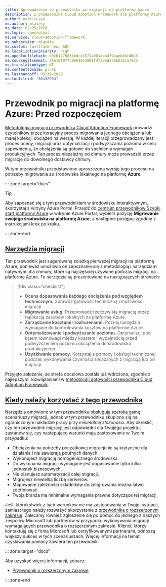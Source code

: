 ```yaml
---
title: Wprowadzenie do przewodnika po migracji na platformę Azure
description: Z przewodnika Cloud Adoption Framework dla platformy Azure dowiesz się, jak efektywnie migrować usługi Twojej organizacji na platformę Azure.
author: matticusau
ms.author: mlavery
ms.date: 02/25/2020
ms.topic: conceptual
ms.service: cloud-adoption-framework
ms.subservice: migrate
ms.custom: fasttrack-new, AQC
ms.localizationpriority: high
ms.openlocfilehash: e0cb1779836edce3571a081ae44794aeb8bc06b8
ms.sourcegitcommit: afe10f97fc0e0402a881fdfa55dadebd3aca75ab
ms.translationtype: HT
ms.contentlocale: pl-PL
ms.lasthandoff: 03/31/2020
ms.locfileid: "80432984"
---
```

# <a name="azure-migration-guide-before-you-start"></a>Przewodnik po migracji na platformę Azure: Przed rozpoczęciem

[Metodologia migracji przewodnika Cloud Adoption Framework](../index.md) prowadzi czytelników przez iteracyjny proces migrowania jednego obciążenia lub małej kolekcji obciążeń na wersję. W każdej iteracji przeprowadzany jest proces oceny, migracji oraz optymalizacji i podwyższania poziomu w celu zapewnienia, że obciążenia są gotowe do spełnienia wymagań produkcyjnych. Ten proces niezależny od chmury może prowadzić przez migrację do dowolnego dostawcy chmury.

W tym przewodniku przedstawiono uproszczoną wersję tego procesu na potrzeby migrowania ze środowiska lokalnego na platformę **Azure**.

::: zone target="docs"

> [!TIP]
> Aby zapoznać się z tym przewodnikiem w środowisku interaktywnym, skorzystaj z witryny Azure Portal. Przejdź do [centrum przewodników Szybki start platformy Azure](https://portal.azure.com/?feature.quickstart=true#blade/Microsoft_Azure_Resources/QuickstartCenterBlade) w witrynie Azure Portal, wybierz pozycję **Migrowanie swojego środowiska na platformę Azure**, a następnie postępuj zgodnie z instrukcjami krok po kroku.

::: zone-end

## <a name="migration-tools"></a>[Narzędzia migracji](#tab/MigrationTools)

Ten przewodnik jest sugerowaną ścieżką pierwszej migracji na platformę Azure, ponieważ umożliwia on zapoznanie się z metodologią i narzędziami natywnymi dla chmury, które są najczęściej używane podczas migracji na platformę Azure. Te narzędzia są prezentowane na następujących stronach:

> [!div class="checklist"]
>
> - **Ocena dopasowania każdego obciążenia pod względem technicznym.** Sprawdź gotowość techniczną i możliwości migracji.
> - **Migrowanie usług.** Przeprowadź rzeczywistą migrację przez replikację zasobów lokalnych na platformę Azure.
> - **Zarządzanie kosztami i rozliczeniami:** Poznaj narzędzia wymagane do kontrolowania kosztów na platformie Azure.
> - **Optymalizowanie i podwyższanie poziomu.** Optymalizuj pod kątem równowagi między kosztem i wydajnością przed podwyższeniem poziomu obciążenia do środowiska produkcyjnego.
> - **Uzyskiwanie pomocy.** Korzystaj z pomocy i obsługi technicznej podczas wykonywania czynności związanych z migracją lub po migracji.

Przyjęto założenie, że strefa docelowa została już wdrożona, zgodnie z najlepszymi rozwiązaniami w [metodologii gotowości przewodnika Cloud Adoption Framework](../../ready/index.md).

## <a name="when-to-use-this-guide"></a>[Kiedy należy korzystać z tego przewodnika](#tab/WhenToUseThisGuide)

Narzędzia omówione w tym przewodniku obsługują szeroką gamę scenariuszy migracji, jednak w tym przewodniku skupiono się na ograniczonym nakładzie pracy przy _minimalnej złożoności_. Aby określić, czy ten przewodnik migracji jest odpowiedni dla Twojego projektu, zastanów się, czy następujące warunki mają zastosowanie w Twoim przypadku:

- Obciążenia na potrzeby początkowej migracji nie są krytyczne dla działania i nie zawierają poufnych danych.
- Wykonujesz migrację homogenicznego środowiska.
- Do wykonania migracji wymagane jest dopasowanie tylko kilku jednostek biznesowych.
- Nie planujesz automatyzacji całej migracji.
- Migrujesz niewielką liczbę serwerów.
- Mapowanie zależności składników do zmigrowania można łatwo zdefiniować.
- Twoja branża ma minimalne wymagania prawne dotyczące tej migracji.

Jeśli którykolwiek z tych warunków nie ma zastosowania w Twojej sytuacji, zamiast tego należy rozważyć skorzystanie z [przewodnika o rozszerzonym zakresie](../expanded-scope/index.md). Zalecamy również zgłoszenie się po pomoc do jednego z naszych zespołów Microsoft lub partnerów w przypadku wykonywania migracji wymagających przewodnika o rozszerzonym zakresie. Klienci, którzy kontaktują się z firmą Microsoft lub certyfikowanymi partnerami, odnoszą większy sukces w tych scenariuszach. Więcej informacji na temat uzyskiwania pomocy zawiera ten przewodnik.

<!-- markdownlint-enable MD033 -->

::: zone target="docs"

Aby uzyskać więcej informacji, zobacz:

- [Przewodnik o rozszerzonym zakresie](../expanded-scope/index.md)

::: zone-end
